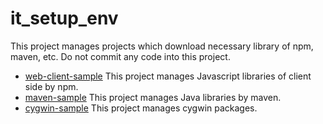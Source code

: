 # it_setup_env
This project manages projects which download necessary library of npm, maven, etc. Do not commit any code into this project.

+ [web-client-sample](web-client-sample/README.md) This project manages Javascript libraries of client side by npm.
+ [maven-sample](maven-sample/README.md)  This project manages Java libraries by maven.
+ [cygwin-sample](cygwin-sample/README.md) This project manages cygwin packages.

